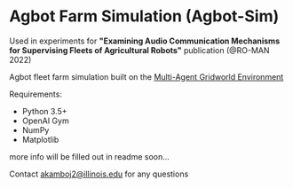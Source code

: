# Agbot Farm Simulation (Agbot-Sim)
Used in experiments for **"Examining Audio Communication Mechanisms for Supervising Fleets of Agricultural Robots"** publication (@RO-MAN 2022)

Agbot fleet farm simulation built on the [Multi-Agent Gridworld Environment](https://github.com/ArnaudFickinger/gym-multigrid)

Requirements:
- Python 3.5+
- OpenAI Gym
- NumPy
- Matplotlib

more info will be filled out in readme soon...

Contact akamboj2@illinois.edu for any questions

